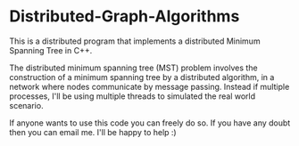 Distributed-Graph-Algorithms
============================

This is a distributed program that implements a distributed Minimum Spanning Tree in C++.


The distributed minimum spanning tree (MST) problem involves the construction of a minimum spanning tree by a distributed algorithm, in a network where nodes communicate by message passing. Instead if multiple processes, I'll be using multiple threads to simulated the real world scenario.

If anyone wants to use this code you can freely do so. If you have any doubt then you can email me. I'll be happy to help :)
